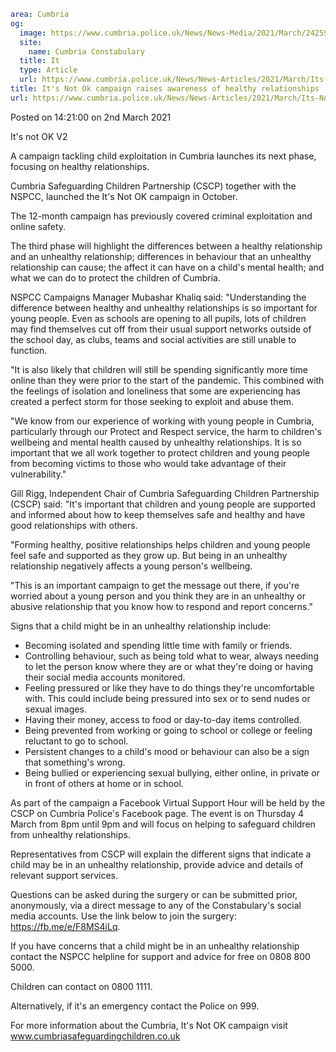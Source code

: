 ```yaml
area: Cumbria
og:
  image: https://www.cumbria.police.uk/News/News-Media/2021/March/24259-LSCB-fb-tw-Its-Not-OK-v3-11jpg.jpg
  site:
    name: Cumbria Constabulary
  title: It
  type: Article
  url: https://www.cumbria.police.uk/News/News-Articles/2021/March/Its-Not-Ok-campaign-raises-awareness-of-healthy-relationships.aspx
title: It's Not Ok campaign raises awareness of healthy relationships
url: https://www.cumbria.police.uk/News/News-Articles/2021/March/Its-Not-Ok-campaign-raises-awareness-of-healthy-relationships.aspx
```

Posted on 14:21:00 on 2nd March 2021

It's not OK V2

A campaign tackling child exploitation in Cumbria launches its next phase, focusing on healthy relationships.

Cumbria Safeguarding Children Partnership (CSCP) together with the NSPCC, launched the It's Not OK campaign in October.

The 12-month campaign has previously covered criminal exploitation and online safety.

The third phase will highlight the differences between a healthy relationship and an unhealthy relationship; differences in behaviour that an unhealthy relationship can cause; the affect it can have on a child's mental health; and what we can do to protect the children of Cumbria.

NSPCC Campaigns Manager Mubashar Khaliq said: "Understanding the difference between healthy and unhealthy relationships is so important for young people. Even as schools are opening to all pupils, lots of children may find themselves cut off from their usual support networks outside of the school day, as clubs, teams and social activities are still unable to function.

"It is also likely that children will still be spending significantly more time online than they were prior to the start of the pandemic. This combined with the feelings of isolation and loneliness that some are experiencing has created a perfect storm for those seeking to exploit and abuse them.

"We know from our experience of working with young people in Cumbria, particularly through our Protect and Respect service, the harm to children's wellbeing and mental health caused by unhealthy relationships. It is so important that we all work together to protect children and young people from becoming victims to those who would take advantage of their vulnerability."

Gill Rigg, Independent Chair of Cumbria Safeguarding Children Partnership (CSCP) said: "It's important that children and young people are supported and informed about how to keep themselves safe and healthy and have good relationships with others.

"Forming healthy, positive relationships helps children and young people feel safe and supported as they grow up. But being in an unhealthy relationship negatively affects a young person's wellbeing.

"This is an important campaign to get the message out there, if you're worried about a young person and you think they are in an unhealthy or abusive relationship that you know how to respond and report concerns."

Signs that a child might be in an unhealthy relationship include:

 * Becoming isolated and spending little time with family or friends.
 * Controlling behaviour, such as being told what to wear, always needing to let the person know where they are or what they're doing or having their social media accounts monitored.
 * Feeling pressured or like they have to do things they're uncomfortable with. This could include being pressured into sex or to send nudes or sexual images.
 * Having their money, access to food or day-to-day items controlled.
 * Being prevented from working or going to school or college or feeling reluctant to go to school.
 * Persistent changes to a child's mood or behaviour can also be a sign that something's wrong.
 * Being bullied or experiencing sexual bullying, either online, in private or in front of others at home or in school.

As part of the campaign a Facebook Virtual Support Hour will be held by the CSCP on Cumbria Police's Facebook page. The event is on Thursday 4 March from 8pm until 9pm and will focus on helping to safeguard children from unhealthy relationships.

Representatives from CSCP will explain the different signs that indicate a child may be in an unhealthy relationship, provide advice and details of relevant support services.

Questions can be asked during the surgery or can be submitted prior, anonymously, via a direct message to any of the Constabulary's social media accounts. Use the link below to join the surgery: https://fb.me/e/F8MS4iLq.

If you have concerns that a child might be in an unhealthy relationship contact the NSPCC helpline for support and advice for free on 0808 800 5000.

Children can contact on 0800 1111.

Alternatively, if it's an emergency contact the Police on 999.

For more information about the Cumbria, It's Not OK campaign visit www.cumbriasafeguardingchildren.co.uk

